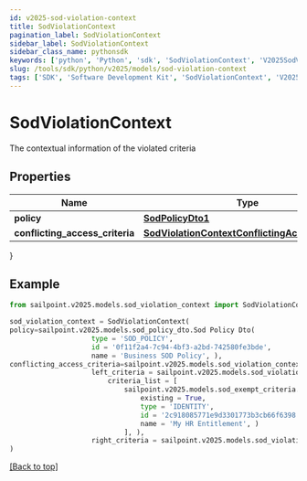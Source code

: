 ```yaml
---
id: v2025-sod-violation-context
title: SodViolationContext
pagination_label: SodViolationContext
sidebar_label: SodViolationContext
sidebar_class_name: pythonsdk
keywords: ['python', 'Python', 'sdk', 'SodViolationContext', 'V2025SodViolationContext'] 
slug: /tools/sdk/python/v2025/models/sod-violation-context
tags: ['SDK', 'Software Development Kit', 'SodViolationContext', 'V2025SodViolationContext']
---
```


# SodViolationContext

The contextual information of the violated criteria

## Properties

Name | Type | Description | Notes
------------ | ------------- | ------------- | -------------
**policy** | [**SodPolicyDto1**](sod-policy-dto1) |  | [optional] 
**conflicting_access_criteria** | [**SodViolationContextConflictingAccessCriteria**](sod-violation-context-conflicting-access-criteria) |  | [optional] 
}

## Example

```python
from sailpoint.v2025.models.sod_violation_context import SodViolationContext

sod_violation_context = SodViolationContext(
policy=sailpoint.v2025.models.sod_policy_dto.Sod Policy Dto(
                    type = 'SOD_POLICY', 
                    id = '0f11f2a4-7c94-4bf3-a2bd-742580fe3bde', 
                    name = 'Business SOD Policy', ),
conflicting_access_criteria=sailpoint.v2025.models.sod_violation_context_conflicting_access_criteria.SodViolationContext_conflictingAccessCriteria(
                    left_criteria = sailpoint.v2025.models.sod_violation_context_conflicting_access_criteria_left_criteria.SodViolationContext_conflictingAccessCriteria_leftCriteria(
                        criteria_list = [
                            sailpoint.v2025.models.sod_exempt_criteria.Sod Exempt Criteria(
                                existing = True, 
                                type = 'IDENTITY', 
                                id = '2c918085771e9d3301773b3cb66f6398', 
                                name = 'My HR Entitlement', )
                            ], ), 
                    right_criteria = sailpoint.v2025.models.sod_violation_context_conflicting_access_criteria_left_criteria.SodViolationContext_conflictingAccessCriteria_leftCriteria(), )
)

```
[[Back to top]](#) 

